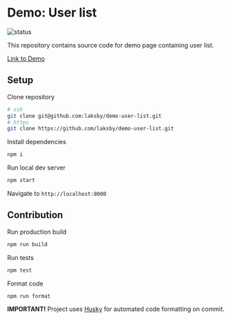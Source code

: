 # Demo: User list

![status](https://github.com/laksby/demo-user-list/actions/workflows/gatsby.yml/badge.svg?branch=master)

This repository contains source code for demo page containing user list.

[Link to Demo](https://laksby.github.io/demo-user-list/)

## Setup

Clone repository

```bash
# ssh
git clone git@github.com:laksby/demo-user-list.git
# https
git clone https://github.com/laksby/demo-user-list.git
```

Install dependencies

```bash
npm i
```

Run local dev server

```bash
npm start
```

Navigate to `http://localhost:8000`

## Contribution

Run production build

```bash
npm run build
```

Run tests

```bash
npm test
```

Format code

```bash
npm run format
```

**IMPORTANT!** Project uses [Husky](https://github.com/typicode/husky) for automated code formatting on commit.
